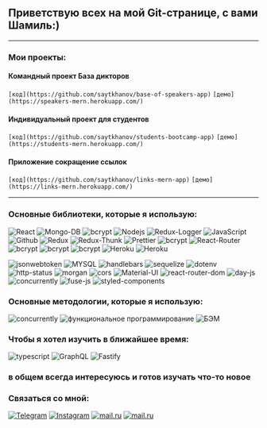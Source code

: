 
## Приветствую всех на мой Git-странице, с вами Шамиль:)
___
### Мои проекты:
#### Командный проект База дикторов

 `[код](https://github.com/saytkhanov/base-of-speakers-app)`
 `[демо](https://speakers-mern.herokuapp.com/)`
#### Индивидуальный проект для студентов
 `[код](https://github.com/saytkhanov/students-bootcamp-app)`
 `[демо](https://students-mern.herokuapp.com/)`
#### Приложение сокращение ссылок
 `[код](https://github.com/saytkhanov/links-mern-app)`
 `[демо](https://links-mern.herokuapp.com/)`
___
### Основные библиотеки, которые я использую:
<div> 
<img alt="React" src="https://img.shields.io/badge/-React-45b8d8?style=for-the-badge&logo=react&logoColor=white" />
<img alt="Mongo-DB" src="https://img.shields.io/badge/-Mongo_DB-red?style=for-the-badge&logo=MongoDB&logoColor=black" />
<img alt="bcrypt" src="https://img.shields.io/badge/express-green?style=for-the-badge&logo=express">
<img alt="Nodejs" src="https://img.shields.io/badge/-Nodejs-43853d?style=for-the-badge&logo=Node.js&logoColor=white" />
<img alt="Redux-Logger" src="https://img.shields.io/badge/-React_Hooks-430098?style=for-the-badge&logo=Redux&logoColor=white" />
<img alt="JavaScript" src="https://img.shields.io/badge/-JavaScript-yellow?style=for-the-badge&logo=JavaScript&logoColor=white" />
<img alt="Github" src="https://img.shields.io/badge/-Github-black?style=for-the-badge&logo=github&logoColor=white" />
<img alt="Redux" src="https://img.shields.io/badge/-Redux-430098?style=for-the-badge&logo=redux&logoColor=white" />
<img alt="Redux-Thunk" src="https://img.shields.io/badge/-Redux_Thunk-white?style=for-the-badge&logo=Redux&logoColor=430098" />
<img alt="Prettier" src="https://img.shields.io/badge/-Prettier-grey?style=for-the-badge&logo=Prettier&logoColor=orange" />
<img alt="bcrypt" src="https://img.shields.io/badge/redux devtools-430098?style=for-the-badge&logo=redux">
<img alt="React-Router" src="https://img.shields.io/badge/-React_Router-black?style=for-the-badge&logo=react-router&logoColor=orange" />
<img alt="bcrypt" src="https://img.shields.io/badge/bcrypt-✔-green?style=for-the-badge&logo">
<img alt="bcrypt" src="https://img.shields.io/badge/mongoose-✔-green?style=for-the-badge&logo=mongoose">
<img alt="bcrypt" src="https://img.shields.io/badge/eslint-blue?style=for-the-badge&logo=eslint">
<img alt="Heroku" src="https://img.shields.io/badge/-Heroku-764ABC?style=for-the-badge&logo=heroku&logoColor=white" />
<img alt="Heroku" src="https://img.shields.io/badge/-jsonwebtoken-764ABC?style=for-the-badge&logoColor=white" />
</div>

![jsonwebtoken](https://img.shields.io/badge/-jsonwebtoken-red?style=for-the-badge)
![MYSQL](https://img.shields.io/badge/-MYSQL-brown?style=for-the-badge)
![handlebars](https://img.shields.io/badge/-handlebars-red?style=for-the-badge)
![sequelize](https://img.shields.io/badge/-sequelize-red?style=for-the-badge)
![dotenv](https://img.shields.io/badge/-dotenv-red?style=for-the-badge)
![http-status](https://img.shields.io/badge/-http--status-purple?style=for-the-badge)
![morgan](https://img.shields.io/badge/-morgan-green?style=for-the-badge)
![cors](https://img.shields.io/badge/-cors-pink?style=for-the-badge)
![Material-UI](https://img.shields.io/badge/-Materilal--UI-blue?style=for-the-badge)
![react-router-dom](https://img.shields.io/badge/-react--router--dom-red?style=for-the-badge)
![day-js](https://img.shields.io/badge/-day--js-orange?style=for-the-badge)
![concurrently](https://img.shields.io/badge/-concurrently-black?style=for-the-badge)
![fuse-js](https://img.shields.io/badge/-fuse--JS-yellow?style=for-the-badge)
![styled-components](https://img.shields.io/badge/-styled--components-green?style=for-the-badge)


### Основные методологии, которые я использую:

![concurrently](https://img.shields.io/badge/-MVC-black?style=for-the-badge)
![функциональное программирование](https://img.shields.io/badge/-функциональное--программирование-red?style=for-the-badge)
![БЭМ](https://img.shields.io/badge/-Бэм-black?style=for-the-badge)

### Чтобы я хотел изучить в ближайшее время:
![typescript](https://img.shields.io/badge/-typescript-green?style=for-the-badge)
![GraphQL](https://img.shields.io/badge/-GraphQL-black?style=for-the-badge)
![Fastify](https://img.shields.io/badge/-Fastify-yellow?style=for-the-badge)
### в общем всегда интересуюсь и готов изучать что-то новое


### Связаться со мной:
[![Telegram](https://img.shields.io/badge/Telegram-red?style=social&logo=telegram)](https://t.me/saythanov)
[![Instagram](https://img.shields.io/badge/Instagram-red?style=social&logo=instagram)](https://www.instagram.com/saythanov.s/)
[![mail.ru](https://img.shields.io/badge/saythanov@2014mail.ru-red?style=social&logo=mail.ru)](#)
[![mail.ru](https://img.shields.io/badge/live:saythanov2014-red?style=social&logo=skype)](#)
